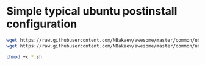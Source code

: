 # Simple typical ubuntu postinstall configuration

```bash
wget https://raw.githubusercontent.com/NBakaev/awesome/master/common/ubuntu_image/simple_ubuntu_starter.sh
wget https://raw.githubusercontent.com/NBakaev/awesome/master/common/ubuntu_image/zsh/make_zsh.sh

chmod +x *.sh
```
